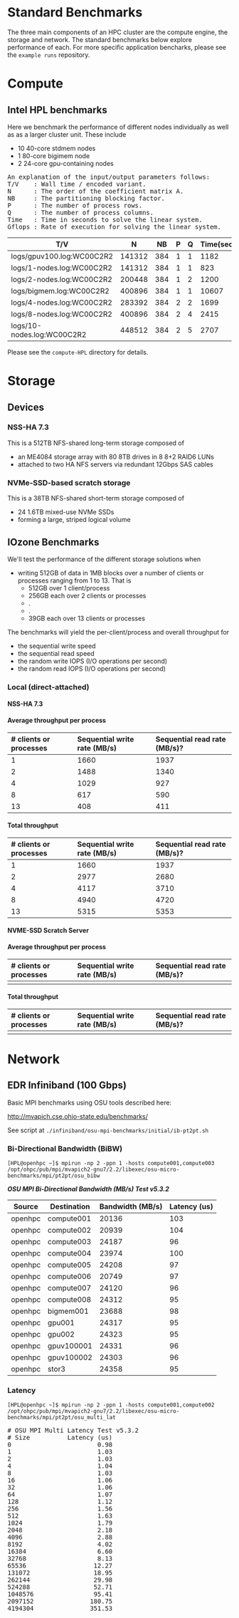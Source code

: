 # Standard Benchmarks
The three main components of an HPC cluster are the compute engine, the storage and network. The standard benchmarks below explore performance of each. For more specific application bencharks, please see the `example runs` repository.

# Compute
## Intel HPL benchmarks

Here we benchmark the performance of different nodes individually as well as as a larger cluster unit.
These include

- 10 40-core stdmem nodes
- 1 80-core bigimem node
- 2 24-core gpu-containing nodes



<pre>
An explanation of the input/output parameters follows:
T/V    : Wall time / encoded variant.
N      : The order of the coefficient matrix A.
NB     : The partitioning blocking factor.
P      : The number of process rows.
Q      : The number of process columns.
Time   : Time in seconds to solve the linear system.
Gflops : Rate of execution for solving the linear system.
</pre>


 T/V                                                |  N  |  NB | P | Q | Time(secs)  |  Gflops |
----------------------------------------------------|-----|-----|---|---|---------|-------------
| logs/gpuv100.log:WC00C2R2                        | 141312 | 384 | 1 | 1 | 1182 |  1,591 |
| logs/1-nodes.log:WC00C2R2                        | 141312 | 384 | 1 | 1 | 823  |  2,285 |
| logs/2-nodes.log:WC00C2R2                        | 200448 | 384 | 1 | 2 | 1200 |  4,474 |
| logs/bigmem.log:WC00C2R2                         | 400896 | 384 | 1 | 1 | 10607 |  4,050 |
| logs/4-nodes.log:WC00C2R2                        | 283392 | 384 | 2 | 2 | 1699 |  8,931 |
| logs/8-nodes.log:WC00C2R2                        | 400896 | 384 | 2 | 4 | 2415 |  17,785|
| logs/10-nodes.log:WC00C2R2                       | 448512 | 384 | 2 | 5 | 2707 |  22,219 |

Please see the `compute-HPL` directory for details.

# Storage
## Devices
### NSS-HA 7.3 
This is a 512TB NFS-shared long-term storage composed of 
- an ME4084 storage array with 80 8TB drives in 8 8+2 RAID6 LUNs
- attached to two HA NFS servers via redundant 12Gbps SAS cables

### NVMe-SSD-based scratch storage
This is a 38TB NFS-shared short-term storage composed of 
- 24 1.6TB mixed-use NVMe SSDs 
- forming a large, striped logical volume 

## IOzone Benchmarks
We'll test the performance of the different storage solutions when 
- writing 512GB of data in 1MB blocks over a number of clients or processes ranging from 1 to 13. That is 
   - 512GB over 1 client/process
   - 256GB each over 2 clients or processes
   - .
   - .
   - 39GB each over 13 clients or processes
    
The benchmarks will yield the per-client/process and overall throughput for  
- the sequential write speed 
- the sequential read speed
- the random write IOPS  (I/O operations per second)
- the random read IOPS  (I/O operations per second)
### Local (direct-attached)

#### NSS-HA 7.3 

#### Average throughput per process
| # clients or processes  | Sequential write rate (MB/s)  | Sequential read rate (MB/s)?  | 
|:------------------------|:----------------|:-----------|
| 1       |    1660 |    1937 |
| 2       |    1488 |    1340 |
| 4       |    1029 |     927 |
| 8       |     617 |     590 |
| 13      |     408 |     411 |


#### Total throughput
| # clients or processes  | Sequential write rate (MB/s)  | Sequential read rate (MB/s)?  | 
|:------------------------|:----------------|:-----------|
| 1    |       1660 |    1937 |
| 2    |       2977 |    2680 |
| 4    |       4117 |    3710 |
| 8    |       4940 |    4720 |
| 13   |       5315 |    5353 |

#### NVME-SSD Scratch Server

#### Average throughput per process
| # clients or processes  | Sequential write rate (MB/s)  | Sequential read rate (MB/s)?  | 
|:------------------------|:----------------|:-----------|
|  |  | 

#### Total throughput
| # clients or processes  | Sequential write rate (MB/s)  | Sequential read rate (MB/s)?  | 
|:------------------------|:----------------|:-----------|
| | |


# Network
## EDR Infiniband (100 Gbps)


Basic MPI benchmarks using OSU tools described here:

http://mvapich.cse.ohio-state.edu/benchmarks/

See script at `./infiniband/osu-mpi-benchmarks/initial/ib-pt2pt.sh`

### Bi-Directional Bandwidth (BiBW)

`[HPL@openhpc ~]$ mpirun -np 2 -ppn 1 -hosts compute001,compute003 /opt/ohpc/pub/mpi/mvapich2-gnu7/2.2/libexec/osu-micro-benchmarks/mpi/pt2pt/osu_bibw`

***OSU MPI Bi-Directional Bandwidth (MB/s) Test v5.3.2***

Source |  Destination |  Bandwidth (MB/s) |  Latency (us)
-------|--------------|-------------------|--------------
openhpc |  compute001  |     		20136   |    		103       	 
openhpc |  compute002  |     		20939   |   		104       	 
openhpc |  compute003  |     		24187   |   		96        	 
openhpc |  compute004  |     		23974   | 		100       	 
openhpc |  compute005  |     		24208   | 		97        	 
openhpc |  compute006  |     		20749   | 		97        	 
openhpc |  compute007  |     		24120   | 		96        	 
openhpc |  compute008  |     		24312   | 		95        	 
openhpc |  bigmem001   |     		23688   | 		98        	 
openhpc |  gpu001      |     		24317   | 		95        	 
openhpc |  gpu002      |     		24323   | 		95        	 
openhpc |  gpuv100001  |     		24331   | 		96        	 
openhpc |  gpuv100002  |     		24303   | 		96        	 
openhpc |  stor3       |     		24358   | 		95        	 


### Latency 

`[HPL@openhpc ~]$ mpirun -np 2 -ppn 1 -hosts compute001,compute002 /opt/ohpc/pub/mpi/mvapich2-gnu7/2.2/libexec/osu-micro-benchmarks/mpi/pt2pt/osu_multi_lat `

<pre>
# OSU MPI Multi Latency Test v5.3.2
# Size          Latency (us)
0                       0.98
1                       1.03
2                       1.03
4                       1.04
8                       1.03
16                      1.06
32                      1.06
64                      1.07
128                     1.12
256                     1.56
512                     1.63
1024                    1.79
2048                    2.18
4096                    2.88
8192                    4.02
16384                   6.60
32768                   8.13
65536                  12.27
131072                 18.95
262144                 29.98
524288                 52.71
1048576                95.41
2097152               180.75
4194304               351.53
</pre> 
